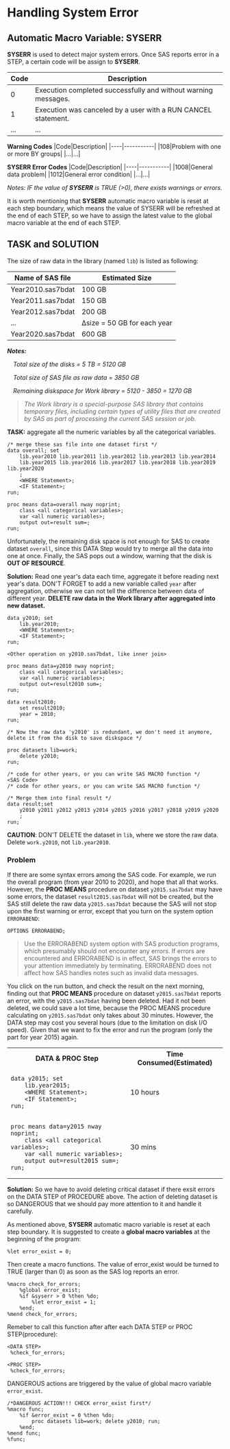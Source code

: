 # Handling System Error

## Automatic Macro Variable: SYSERR
**SYSERR** is used to detect major system errors. Once SAS reports error in a STEP, a certain code will be assign to **SYSERR**.

|Code|Description|
|----|-----------|
|0|Execution completed successfully and without warning messages.|
|1|Execution was canceled by a user with a RUN CANCEL statement.|
|...|...|

**Warning Codes**
|Code|Description|
|----|-----------|
|108|Problem with one or more BY groups|
|...|...|

**SYSERR Error Codes**
|Code|Description|
|----|-----------|
|1008|General data problem|
|1012|General error condition|
|...|...|

_Notes: IF the value of **SYSERR** is TRUE (>0), there exists warnings or errors._

It is worth mentioning that **SYSERR** automatic macro variable is reset at each step boundary, which means the value of SYSERR will be refreshed at the end of each STEP, so we have to assign the latest value to the global macro variable at the end of each STEP.

## TASK and SOLUTION
The size of raw data in the library (named `lib`) is listed as following:

|Name of SAS file|Estimated Size|
|-----------------------------|--------------|
|Year2010.sas7bdat|100 GB|
|Year2011.sas7bdat|150 GB|
|Year2012.sas7bdat|200 GB|
|...|Δsize = 50 GB for each year|
|Year2020.sas7bdat|600 GB|

_**Notes:**_


*&ensp;&ensp;Total size of the disks = 5 TB = 5120 GB*


*&ensp;&ensp;Total size of SAS file as raw data = 3850 GB*


*&ensp;&ensp;Remaining diskspace for Work library = 5120 - 3850 = 1270 GB*


>*The Work library is a special-purpose SAS library that contains temporary files, including certain types of utility files that are created by SAS as part of processing the current SAS session or job.*

**TASK:** aggregate all the numeric variables by all the categorical variables.
```sas
/* merge these sas file into one dataset first */
data overall; set
    lib.year2010 lib.year2011 lib.year2012 lib.year2013 lib.year2014
    lib.year2015 lib.year2016 lib.year2017 lib.year2018 lib.year2019 lib.year2020
    ;
    <WHERE Statement>;
    <IF Statement>;
run;

proc means data=overall nway noprint;
    class <all categorical variables>;
    var <all numeric variables>;
    output out=result sum=;
run;
```
Unfortunately, the remaining disk space is not enough for SAS to create dataset `overall`, since this DATA Step would try to merge all the data into one at once. Finally, the SAS pops out a window, warning that the disk is **OUT OF RESOURCE**.

**Solution:** Read one year's data each time, aggregate it before reading next year's data. DON'T FORGET to add a new variable called `year` after aggregation, otherwise we can not tell the difference between data of different year. **DELETE raw data in the Work library after aggregated into new dataset.**
```sas
data y2010; set
    lib.year2010;
    <WHERE Statement>;
    <IF Statement>;
run;

<Other operation on y2010.sas7bdat, like inner join>

proc means data=y2010 nway noprint;
    class <all categorical variables>;
    var <all numeric variables>;
    output out=result2010 sum=;
run;

data result2010;
    set result2010;
    year = 2010;
run;

/* Now the raw data 'y2010' is redundant, we don't need it anymore, delete it from the disk to save diskspace */

proc datasets lib=work;
    delete y2010;
run;

/* code for other years, or you can write SAS MACRO function */
<SAS Code>
/* code for other years, or you can write SAS MACRO function */

/* Merge them into final result */
data result;set
    y2010 y2011 y2012 y2013 y2014 y2015 y2016 y2017 y2018 y2019 y2020
    ;
run;
```
**CAUTION**: DON'T DELETE the dataset in `lib`, where we store the raw data. Delete `work.y2010`, not `lib.year2010`.

### Problem
If there are some syntax errors among the SAS code. For example, we run the overall program (from year 2010 to 2020), and hope that all that works. However, the **PROC MEANS** procedure on dataset `y2015.sas7bdat` may have some errors, the dataset `result2015.sas7bdat` will not be created, but the SAS still delete the raw data `y2015.sas7bdat` because the SAS will not stop upon the first warning or error, except that you turn on the system option `ERRORABEND`:
```sas
OPTIONS ERRORABEND;
```
>Use the ERRORABEND system option with SAS production programs, which presumably should not encounter any errors. If errors are encountered and ERRORABEND is in effect, SAS brings the errors to your attention immediately by terminating. ERRORABEND does not affect how SAS handles notes such as invalid data messages.

You click on the run button, and check the result on the next morning, finding out that **PROC MEANS** procedure on dataset `y2015.sas7bdat` reports an error, with the `y2015.sas7bdat` having been deleted. Had it not been deleted, we could save a lot time, because the PROC MEANS procedure calculating on `y2015.sas7bdat` only takes about 30 minutes. However, the DATA step may cost you several hours (due to the limitation on disk I/O speed). Given that we want to fix the error and run the program (only the part for year 2015) again.
<table>
<tr><th>DATA & PROC Step</th><th>Time Consumed(Estimated)</th></tr>
<tr>
<td>

```sas
data y2015; set
    lib.year2015;
    <WHERE Statement>;
    <IF Statement>;
run;
```

</td><td>10 hours</td>
</tr>
<tr>
<td>

```sas
proc means data=y2015 nway noprint;
    class <all categorical variables>;
    var <all numeric variables>;
    output out=result2015 sum=;
run;
```

</td><td>30 mins</td>
</tr>
</table>

**Solution:** So we have to avoid deleting critical dataset if there exsit errors on the DATA STEP of PROCEDURE above. The action of deleting dataset is so DANGEROUS that we should pay more attention to it and handle it carefully.

As mentioned above, **SYSERR** automatic macro variable is reset at each step boundary. It is suggested to create a **global macro variables** at the beginning of the program:
```sas
%let error_exist = 0;
```

Then create a macro functions. The value of error_exist would be turned to TRUE (larger than 0) as soon as the SAS log reports an error.
```sas
%macro check_for_errors;
    %global error_exist;
    %if &syserr > 0 %then %do;
        %let error_exist = 1;
    %end;
%mend check_for_errors;
```

Remeber to call this function after after each DATA STEP or PROC STEP(procedure):
```sas
<DATA STEP>
 %check_for_errors;

<PROC STEP>
 %check_for_errors;
```

DANGEROUS actions are triggered by the value of global macro variable `error_exist`.
```sas
/*DANGEROUS ACTION!!! CHECK error_exist first*/
%macro func;
    %if &error_exist = 0 %then %do;
        proc datasets lib=work; delete y2010; run;
    %end;
%mend func;
%func; 
```

